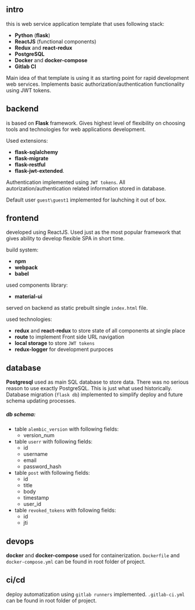 ## intro

this is web service application template that uses following stack:
* **Python** (**flask**)
* **ReactJS** (functional components)
* **Redux** and **react-redux**
* **PostgreSQL**
* **Docker** and **docker-compose**
* **Gitlab CI**

Main idea of that template is using it as starting point for rapid development web services. Implements basic authorization/authentication functionality using JWT tokens.

## backend

is based on **Flask** framework. Gives highest level of flexibility on choosing tools and technologies for web applications development.

Used extensions:
* **flask-sqlalchemy**
* **flask-migrate**
* **flask-restful**
* **flask-jwt-extended**.

Authentication implemented using `JWT tokens`. All autorization/authentication related information stored in database.

Default user `guest\guest1` implemented for lauhching it out of box.

## frontend

developed using ReactJS. Used just as the most popular framework that gives ability to develop flexible SPA in short time.

build system:
* **npm**
* **webpack**
* **babel**

used components library:
* **material-ui**

served on backend as static prebuilt single `index.html` file.

used technologies:
* **redux** and **react-redux** to store state of all components at single place
* **route** to implement Front side URL navigation
* **local storage** to store `JWT tokens`
* **redux-logger** for development purpoces

## database

**Postgresql** used as main SQL database to store data. There was no serious reason to use exactly PostgreSQL. This is just what used historically. Database migration (`flask db`) implemented to simplify deploy and future schema updating processes.

##### db schema:
- table `alembic_version` with following fields:
  - version_num
- table `userr` with following fields:
  - id
  - username
  - email
  - password_hash  
- table `post` with following fields:
  - id
  - title
  - body
  - timestamp
  - user_id
- table `revoked_tokens` with following fields:
  - id
  - jti    

## devops

**docker** and **docker-compose** used for containerization. `Dockerfile` and `docker-compose.yml` can be found in root folder of project.

## ci/cd
deploy automatization using `gitlab runners` implemented. `.gitlab-ci.yml` can be found in root folder of project.
